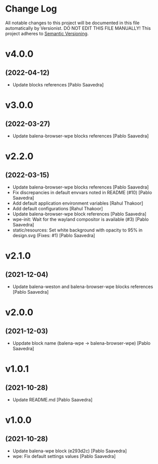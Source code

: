 # Change Log

All notable changes to this project will be documented in this file
automatically by Versionist. DO NOT EDIT THIS FILE MANUALLY!
This project adheres to [Semantic Versioning](http://semver.org/).

# v4.0.0
## (2022-04-12)

* Update blocks references [Pablo Saavedra]

# v3.0.0
## (2022-03-27)

* Update balena-browser-wpe blocks references [Pablo Saavedra]

# v2.2.0
## (2022-03-15)

* Update balena-browser-wpe blocks references [Pablo Saavedra]
* Fix discrepancies in default envvars noted in README (#10) [Pablo Saavedra]
* Add default application environment variables [Rahul Thakoor]
* Add default configurations [Rahul Thakoor]
* Update balena-browser-wpe block references [Pablo Saavedra]
* wpe-init: Wait for the wayland compositor is available (#3) [Pablo Saavedra]
* static/resources: Set white background with opacity to 95% in design.svg (Fixes: #1) [Pablo Saavedra]

# v2.1.0
## (2021-12-04)

* Update balena-weston and balena-browser-wpe blocks references [Pablo Saavedra]

# v2.0.0
## (2021-12-03)

* Uppdate block name (balena-wpe -> balena-browser-wpe) [Pablo Saavedra]

# v1.0.1
## (2021-10-28)

* Update README.md [Pablo Saavedra]

# v1.0.0
## (2021-10-28)

* Update balena-wpe block (e293d2c) [Pablo Saavedra]
* wpe: Fix default settings values [Pablo Saavedra]
